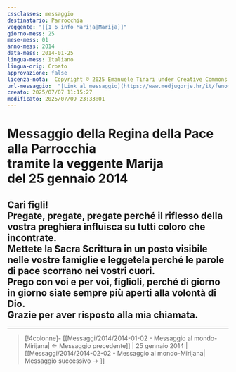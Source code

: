 ```yaml
---
cssclasses: messaggio
destinatario: Parrocchia
veggente: "[[1 6 info Marija|Marija]]"
giorno-mess: 25
mese-mess: 01
anno-mess: 2014
data-mess: 2014-01-25
lingua-mess: Italiano
lingua-orig: Croato
approvazione: false
licenza-nota:  Copyright © 2025 Emanuele Tinari under Creative Commons BY-NC-SA 4.0 https://creativecommons.org/licenses/by-nc-sa/4.0/
url-messaggio:  "[Link al messaggio](https://www.medjugorje.hr/it/fenomeno-di-medjugorje/messaggi-della-madonna/?datum=2014-1-25)"
creato: 2025/07/07 11:15:27
modificato: 2025/07/09 23:33:01
---
```


# Messaggio della Regina della Pace<br>alla Parrocchia<br>tramite la veggente Marija<br>del 25 gennaio 2014

## Cari figli!<br>Pregate, pregate, pregate perché il riflesso della vostra preghiera influisca su tutti coloro che incontrate.<br>Mettete la Sacra Scrittura in un posto visibile nelle vostre famiglie e leggetela perché le parole di pace scorrano nei vostri cuori.<br>Prego con voi e per voi, figlioli, perché di giorno in giorno siate sempre più aperti alla volontà di Dio.<br>Grazie per aver risposto alla mia chiamata.

***

> [!4colonne]- [[Messaggi/2014/2014-01-02 - Messaggio al mondo-Mirijana| ← Messaggio precedente]] | 25 gennaio 2014 | [[Messaggi/2014/2014-02-02 - Messaggio al mondo-Mirijana| Messaggio successivo → ]]